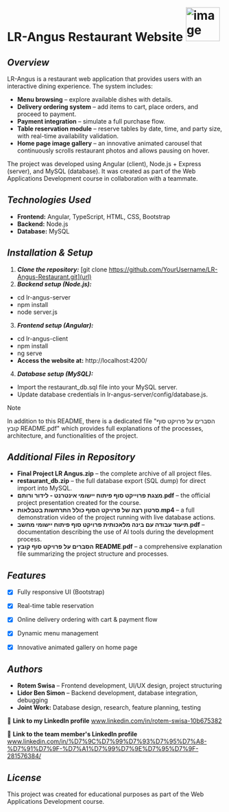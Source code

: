 # LR-Angus Restaurant Website <img width="79" height="79" alt="image" src="https://github.com/user-attachments/assets/8096e122-f4d4-4e12-840b-3a87f29ec54c" />

## _Overview_
LR-Angus is a restaurant web application that provides users with an interactive dining experience.
The system includes:
- **Menu browsing** – explore available dishes with details.
- **Delivery ordering system** – add items to cart, place orders, and proceed to payment.
- **Payment integration** – simulate a full purchase flow.
- **Table reservation module** – reserve tables by date, time, and party size, with real-time availability validation.
- **Home page image gallery** – an innovative animated carousel that continuously scrolls restaurant photos and allows pausing on hover.
  
The project was developed using Angular (client), Node.js + Express (server), and MySQL (database).
It was created as part of the Web Applications Development course in collaboration with a teammate.


## _Technologies Used_
- **Frontend:** Angular, TypeScript, HTML, CSS, Bootstrap
- **Backend:** Node.js
- **Database:** MySQL


## _Installation & Setup_
1.	**_Clone the repository:_** [git clone https://github.com/YourUsername/LR-Angus-Restaurant.git](url)
2.	**_Backend setup (Node.js):_**
   - cd lr-angus-server
   - npm install
   - node server.js     
3.	**_Frontend setup (Angular):_**
  - cd lr-angus-client
  - npm install
  - ng serve
  - **Access the website at:** http://localhost:4200/
4.	**_Database setup (MySQL):_**
- Import the restaurant_db.sql file into your MySQL server.
- Update database credentials in lr-angus-server/config/database.js.

> [!NOTE]
> In addition to this README, there is a dedicated file "הסברים על פרויקט סוף קובץ README.pdf" which provides full explanations of the processes, architecture, and functionalities of the project.


## _Additional Files in Repository_
- **Final Project LR Angus.zip** – the complete archive of all project files.
- **restaurant_db.zip** – the full database export (SQL dump) for direct import into MySQL.
- **מצגת פרוייקט סוף פיתוח יישומי אינטרנט - לידור ורותם**.**pdf** – the official project presentation created for the course.
- **סרטון רצה של פרויקט הסוף כולל התרחשות בטבלאות**.**mp4** – a full demonstration video of the project running with live database actions.
- **תיעוד עבודה עם בינה מלאכותית פרויקט סוף פיתוח יישומי מחשב**.**pdf** – documentation describing the use of AI tools during the development process.
- **הסברים על פרויקט סוף קובץ** **README**.**pdf** – a comprehensive explanation file summarizing the project structure and processes.


## _Features_
- [x] Fully responsive UI (Bootstrap)
- [x] Real-time table reservation
- [x] Online delivery ordering with cart & payment flow
- [x] Dynamic menu management
- [x] Innovative animated gallery on home page


## _Authors_
- **Rotem Swisa** – Frontend development, UI/UX design, project structuring 
- **Lidor Ben Simon** – Backend development, database integration, debugging
- **Joint Work:** Database design, research, feature planning, testing

🔗 **Link to my LinkedIn profile** www.linkedin.com/in/rotem-swisa-10b675382

🔗 **Link to the team member's LinkedIn profile** www.linkedin.com/in/%D7%9C%D7%99%D7%93%D7%95%D7%A8-%D7%91%D7%9F-%D7%A1%D7%99%D7%9E%D7%95%D7%9F-281576384/

## _License_
This project was created for educational purposes as part of the Web Applications Development course.

